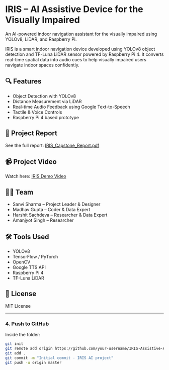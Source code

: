 # IRIS – AI Assistive Device for the Visually Impaired
An AI-powered indoor navigation assistant for the visually impaired using YOLOv8, LiDAR, and Raspberry Pi.

IRIS is a smart indoor navigation device developed using YOLOv8 object detection and TF-Luna LiDAR sensor powered by Raspberry Pi 4. It converts real-time spatial data into audio cues to help visually impaired users navigate indoor spaces confidently.

## 🔍 Features
- Object Detection with YOLOv8
- Distance Measurement via LiDAR
- Real-time Audio Feedback using Google Text-to-Speech
- Tactile & Voice Controls
- Raspberry Pi 4 based prototype

## 📄 Project Report
See the full report: [IRIS_Capstone_Report.pdf]([./IRIS_Capstone_Report.pdf](https://drive.google.com/file/d/13kk_HCvFUWXpyt7_o0xfqgMa6JcmOddq/view?usp=drive_link))

## 📹 Project Video
Watch here: [IRIS Demo Video](https://www.youtube.com/watch?v=LRy-uAsT1LU)

## 👨‍💻 Team
- Sanvi Sharma – Project Leader & Designer
- Madhav Gupta – Coder & Data Expert
- Harshit Sachdeva – Researcher & Data Expert
- Amanjyot Singh – Researcher

## 🛠️ Tools Used
- YOLOv8
- TensorFlow / PyTorch
- OpenCV
- Google TTS API
- Raspberry Pi 4
- TF-Luna LiDAR

## 🔐 License
MIT License

---

### **4. Push to GitHub**

Inside the folder:

```bash
git init
git remote add origin https://github.com/your-username/IRIS-Assistive-AI.git
git add .
git commit -m "Initial commit - IRIS AI project"
git push -u origin master
